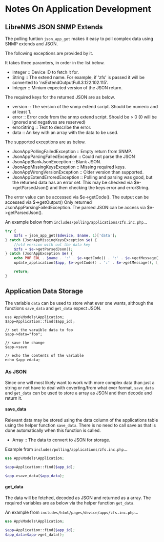 # Notes On Application Development

## LibreNMS JSON SNMP Extends

The polling funtion `json_app_get` makes it easy to poll complex data
using SNMP extends and JSON.

The following exceptions are provided by it.

It takes three paramters, in order in the list below.

- Integer :: Device ID to fetch it for.
- String :: The extend name. For example, if 'zfs' is passed it will
  be converted to 'nsExtendOutputFull.3.122.102.115'.
- Integer :: Minium expected version of the JSON return.

The required keys for the returned JSON are as below.

- version :: The version of the snmp extend script. Should be numeric
  and at least 1.
- error :: Error code from the snmp extend script. Should be > 0
   (0 will be ignored and negatives are reserved)
- errorString :: Text to describe the error.
- data :: An key with an array with the data to be used.

The supported exceptions are as below.

- JsonAppPollingFailedException :: Empty return from SNMP.
- JsonAppParsingFailedException :: Could not parse the JSON
- JsonAppBlankJsonException :: Blank JSON.
- JsonAppMissingKeysException :: Missing required keys.
- JsonAppWrongVersionException :: Older version than supported.
- JsonAppExtendErroredException :: Polling and parsing was good, but
  the returned data has an error set. This may be checked via
  $e->getParsedJson() and then checking the keys error and
  errorString.

The error value can be accessed via $e->getCode(). The output can be
accessed via $->getOutput() Only returned
JsonAppParsingFailedException. The parsed JSON can be access via
$e->getParsedJson().

An example below from `includes/polling/applications/zfs.inc.php`...

```php
try {
    $zfs = json_app_get($device, $name, 1)['data'];
} catch (JsonAppMissingKeysException $e) {
    //old version with out the data key
    $zfs = $e->getParsedJson();
} catch (JsonAppException $e) {
    echo PHP_EOL . $name . ':' . $e->getCode() . ':' . $e->getMessage() . PHP_EOL;
    update_application($app, $e->getCode() . ':' . $e->getMessage(), []);

    return;
}
```

## Application Data Storage

The variable `data` can be used to store what ever one wants, although
the functions `save_data` and `get_data` expect JSON.

```
use App\Models\Application;
$app=Application::find($app_id);

// set the varaible data to foo
$app->data="foo";

// save the change
$app->save

// echo the contents of the variable
echo $app->data;
```

### As JSON

Since one will most likely want to work with more complex data than
just a string or not have to deal with coverting/from what ever
format, `save_data` and `get_data` can be used to store a array as
JSON and then decode and return it.

#### save_data

Relevant data may be stored using the data column of the applications
table using the helper function `save_data`. There is no need to call
save as that is done automatically when this function is called.

- Array :: The data to convert to JSON for storage.

Example from `includes/polling/applications/zfs.inc.php`...

```php
use App\Models\Application;

$app=Application::find($app_id);

$app->save_data($app_data);
```

#### get_data

The data will be fetched, decoded as JSON and returned as a array. The
required variables are as below via the helper function `get_data`.

An example from `includes/html/pages/device/apps/zfs.inc.php`...

```php
use App\Models\Application;

$app=Application::find($app_id);
$app_data=$app->get_data();
```

